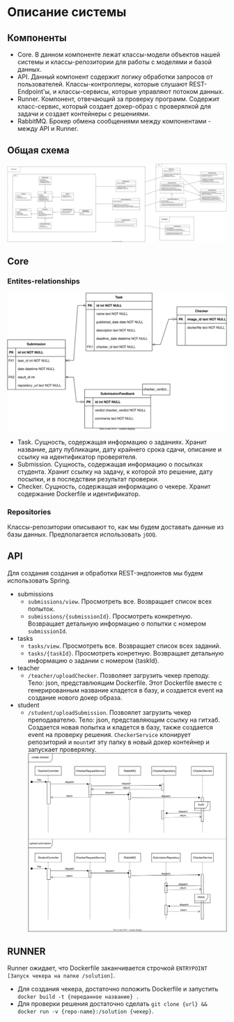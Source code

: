 # Описание системы
## Компоненты
- Core. В данном компоненте лежат классы-модели объектов нашей системы и классы-репозитории для работы с моделями и базой данных.
- API. Данный компонент содержит логику обработки запросов от пользователей. Классы-контроллеры, которые слушают REST-Endpoint'ы, и классы-сервисы, которые управляют потоком данных.
- Runner. Компонент, отвечающий за проверку программ. Содержит класс-сервис, который создает докер-образ с проверялкой для задачи и создает контейнеры с решениями.
- RabbitMQ. Брокер обмена сообщениями между компонентами - между API и Runner.

## Общая схема
![Class diagram](diagrams/img/class-diagram.drawio.svg)

## Core
### Entites-relationships
![ER diagram](diagrams/img/er-diagram.drawio.svg)

- Task. Сущность, содержащая информацию о заданиях. Хранит название, дату публикации, дату крайнего срока сдачи, описание и ссылку на идентификатор проверятеля.
- Submission. Сущность, содержащая информацию о посылках студента. Хранит ссылку на задачу, к которой это решение, дату посылки, и в последствии результат проверки.
- Checker. Сущность, содержащая информацию о чекере. Хранит содержание Dockerfile и идентификатор.

### Repositories

Классы-репозитории описывают то, как мы будем доставать данные из базы данных. Предполагается использовать `jOOQ`.

## API
Для создания создания и обработки REST-эндпоинтов мы будем использовать Spring.

- submissions
  - `submissions/view`. Просмотреть все. Возвращает список всех попыток.
  - `submissions/{submissionId}`. Просмотреть конкретную. Возвращает детальную информацию о попытки с номером `submissionId`.
- tasks
  - `tasks/view`. Просмотреть все. Возвращает список всех заданий.
  - `tasks/{taskId}`. Просмотреть конретную. Возвращает детальную информацию о задании с номером {taskId}.
- teacher
  - `/teacher/uploadChecker`. Позволяет загрузить чекер преподу. Тело: json, представлюящим Dockerfile. Этот Dockerfile вместе с генерированным название кладется в базу, и создается event на создание нового докер образа.
- student
  - `/student/uploadSubmission`. Позвоялет загрузить чекер преподавателю. Тело: json, представляющим ссылку на гитхаб. Создается новая попытка и кладется в базу, также создается event на проверку решения. `CheckerService` клонирует репозиторий и `mount`ит эту папку в новый докер контейнер и запускает проверялку.
![Sequence diagram](diagrams/img/sequence-diagram.drawio.svg)

## RUNNER
Runner ожидает, что Dockerfile заканчивается строчкой `ENTRYPOINT [Запуск чекера на папке /solution]`.
- Для создания чекера, достаточно положить Dockerfile и запустить `docker build -t {переданное название} .`
- Для проверки решения достаточно сделать `git clone {url} && docker run -v {repo-name}:/solution {чекер}`.
